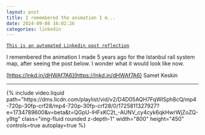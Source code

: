 ```yaml
---
layout: post
title: I remembered the animation I m...
date: 2024-09-08 16:02:26
categories: linkedin
---
```


[`This is an automated Linkedin post reflection`](https://www.linkedin.com/feed/update/urn:li:activity:7238577435477180416)

I remembered the animation I made 5 years ago for the Istanbul rail system map, after seeing the post below. I wonder what it would look like now.

[https://lnkd.in/dHWAf7A6](https://lnkd.in/dHWAf7A6) Samet Keskin


<hr>


<div class="row mt-3 d-flex justify-content-center align-items-center">
{% include video.liquid path="https://dms.licdn.com/playlist/vid/v2/D4D05AQH7FqWISph8cQ/mp4-720p-30fp-crf28/mp4-720p-30fp-crf28/0/1725811327927?e=1734789600&v=beta&t=QGpU-lHFxKC2t_-AUNV_cy4cyk6qkHwrWjZoZQ-y9tg" class="img-fluid rounded z-depth-1" width="800" height="450" controls=true autoplay=true %}


</div>
